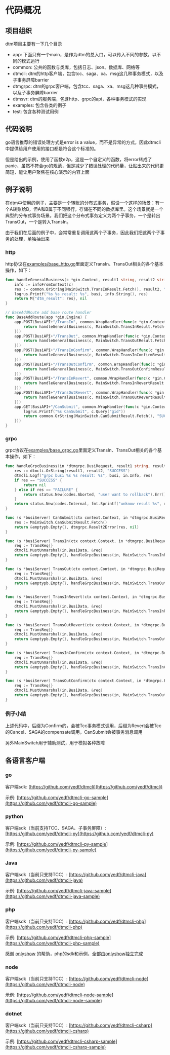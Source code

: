 # 代码概况

## 项目组织

dtm项目主要有一下几个目录

- app: 下面只有一个main，是作为dtm的总入口，可以传入不同的参数，以不同的模式运行
- common: 公共的函数与类库，包括日志、json、数据库、网络等
- dtmcli: dtm的http客户端，包含tcc、saga、xa、msg这几种事务模式，以及子事务屏障barrier
- dtmgrpc: dtm的grpc客户端，包含tcc、saga、xa、msg这几种事务模式，以及子事务屏障barrier
- dtmsvr: dtm的服务端，包含http、grpc的api，各种事务模式的实现
- examples: 包含各类的例子
- test: 包含各种测试用例

## 代码说明

go语言推荐的错误处理方式是error is a value，而不是异常的方式，因此dtmcli中提供给用户使用的接口都是符合这个标准的。

但是给出的示例，使用了函数e2p，这是一个自定义的函数，将error转成了panic，虽然不符合go的规范，但是减少了错误处理的代码量，让贴出来的代码更简短，能让用户聚焦在核心演示的内容上面

## 例子说明

在dtm中使用的例子，主要是一个转账的分布式事务，假设一个这样的场景：有一个A转账给B，但A和B属于不同银行，存储在不同的数据库里。这个场景就是一个典型的分布式事务场景。我们把这个分布式事务定义为两个子事务，一个是转出TransOut，一个是转入TransIn。

由于我们在后面的例子中，会常常重复调用这两个子事务，因此我们把这两个子事务的处理，单独抽出来

### http

http协议在[examples/base_http.go](https://github.com/yedf/dtm/blob/main/examples/base_http.go)里面定义TransIn、TransOut相关的各个基本操作，如下：

``` go
func handleGeneralBusiness(c *gin.Context, result1 string, result2 string, busi string) (interface{}, error) {
	info := infoFromContext(c)
	res := common.OrString(MainSwitch.TransInResult.Fetch(), result2, "SUCCESS")
	logrus.Printf("%s %s result: %s", busi, info.String(), res)
	return M{"dtm_result": res}, nil
}

// BaseAddRoute add base route handler
func BaseAddRoute(app *gin.Engine) {
	app.POST(BusiAPI+"/TransIn", common.WrapHandler(func(c *gin.Context) (interface{}, error) {
		return handleGeneralBusiness(c, MainSwitch.TransInResult.Fetch(), reqFrom(c).TransInResult, "transIn")
	}))
	app.POST(BusiAPI+"/TransOut", common.WrapHandler(func(c *gin.Context) (interface{}, error) {
		return handleGeneralBusiness(c, MainSwitch.TransOutResult.Fetch(), reqFrom(c).TransOutResult, "TransOut")
	}))
	app.POST(BusiAPI+"/TransInConfirm", common.WrapHandler(func(c *gin.Context) (interface{}, error) {
		return handleGeneralBusiness(c, MainSwitch.TransInConfirmResult.Fetch(), "", "TransInConfirm")
	}))
	app.POST(BusiAPI+"/TransOutConfirm", common.WrapHandler(func(c *gin.Context) (interface{}, error) {
		return handleGeneralBusiness(c, MainSwitch.TransOutConfirmResult.Fetch(), "", "TransOutConfirm")
	}))
	app.POST(BusiAPI+"/TransInRevert", common.WrapHandler(func(c *gin.Context) (interface{}, error) {
		return handleGeneralBusiness(c, MainSwitch.TransInRevertResult.Fetch(), "", "TransInRevert")
	}))
	app.POST(BusiAPI+"/TransOutRevert", common.WrapHandler(func(c *gin.Context) (interface{}, error) {
		return handleGeneralBusiness(c, MainSwitch.TransOutRevertResult.Fetch(), "", "TransOutRevert")
	}))
	app.GET(BusiAPI+"/CanSubmit", common.WrapHandler(func(c *gin.Context) (interface{}, error) {
		logrus.Printf("%s CanSubmit", c.Query("gid"))
		return common.OrString(MainSwitch.CanSubmitResult.Fetch(), "SUCCESS"), nil
	}))
}
```

### grpc

grpc协议在[examples/base_grpc.go](https://github.com/yedf/dtm/blob/main/examples/base_grpc.go)里面定义TransIn、TransOut相关的各个基本操作，如下：

``` go
func handleGrpcBusiness(in *dtmgrpc.BusiRequest, result1 string, result2 string, busi string) error {
	res := dtmcli.OrString(result1, result2, "SUCCESS")
	dtmcli.Logf("grpc busi %s %s result: %s", busi, in.Info, res)
	if res == "SUCCESS" {
		return nil
	} else if res == "FAILURE" {
		return status.New(codes.Aborted, "user want to rollback").Err()
	}
	return status.New(codes.Internal, fmt.Sprintf("unknow result %s", res)).Err()
}

func (s *busiServer) CanSubmit(ctx context.Context, in *dtmgrpc.BusiRequest) (*emptypb.Empty, error) {
	res := MainSwitch.CanSubmitResult.Fetch()
	return &emptypb.Empty{}, dtmgrpc.Result2Error(res, nil)
}

func (s *busiServer) TransIn(ctx context.Context, in *dtmgrpc.BusiRequest) (*emptypb.Empty, error) {
	req := TransReq{}
	dtmcli.MustUnmarshal(in.BusiData, &req)
	return &emptypb.Empty{}, handleGrpcBusiness(in, MainSwitch.TransInResult.Fetch(), req.TransInResult, dtmcli.GetFuncName())
}

func (s *busiServer) TransOut(ctx context.Context, in *dtmgrpc.BusiRequest) (*emptypb.Empty, error) {
	req := TransReq{}
	dtmcli.MustUnmarshal(in.BusiData, &req)
	return &emptypb.Empty{}, handleGrpcBusiness(in, MainSwitch.TransOutResult.Fetch(), req.TransOutResult, dtmcli.GetFuncName())
}

func (s *busiServer) TransInRevert(ctx context.Context, in *dtmgrpc.BusiRequest) (*emptypb.Empty, error) {
	req := TransReq{}
	dtmcli.MustUnmarshal(in.BusiData, &req)
	return &emptypb.Empty{}, handleGrpcBusiness(in, MainSwitch.TransInRevertResult.Fetch(), "", dtmcli.GetFuncName())
}

func (s *busiServer) TransOutRevert(ctx context.Context, in *dtmgrpc.BusiRequest) (*emptypb.Empty, error) {
	req := TransReq{}
	dtmcli.MustUnmarshal(in.BusiData, &req)
	return &emptypb.Empty{}, handleGrpcBusiness(in, MainSwitch.TransOutRevertResult.Fetch(), "", dtmcli.GetFuncName())
}

func (s *busiServer) TransInConfirm(ctx context.Context, in *dtmgrpc.BusiRequest) (*emptypb.Empty, error) {
	req := TransReq{}
	dtmcli.MustUnmarshal(in.BusiData, &req)
	return &emptypb.Empty{}, handleGrpcBusiness(in, MainSwitch.TransInConfirmResult.Fetch(), "", dtmcli.GetFuncName())
}

func (s *busiServer) TransOutConfirm(ctx context.Context, in *dtmgrpc.BusiRequest) (*emptypb.Empty, error) {
	req := TransReq{}
	dtmcli.MustUnmarshal(in.BusiData, &req)
	return &emptypb.Empty{}, handleGrpcBusiness(in, MainSwitch.TransOutConfirmResult.Fetch(), "", dtmcli.GetFuncName())
}

```
### 例子小结

上述代码中，后缀为Confirm的，会被Tcc事务模式调用，后缀为Revert会被Tcc的Cancel、SAGA的compensate调用，CanSubmit会被事务消息调用

另外MainSwitch用于辅助测试，用于模拟各种故障

## 各语言客户端

### go
客户端sdk: [https://github.com/yedf/dtmcli](https://github.com/yedf/dtmcli)

示例: [https://github.com/yedf/dtmcli-go-sample](https://github.com/yedf/dtmcli-go-sample)

### python

客户端sdk（当前支持TCC、SAGA、子事务屏障）: [https://github.com/yedf/dtmcli-py](https://github.com/yedf/dtmcli-py)

示例: [https://github.com/yedf/dtmcli-py-sample](https://github.com/yedf/dtmcli-py-sample)

### Java

客户端sdk（当前只支持TCC）: [https://github.com/yedf/dtmcli-java](https://github.com/yedf/dtmcli-java)

示例: [https://github.com/yedf/dtmcli-java-sample](https://github.com/yedf/dtmcli-java-sample)

### php

客户端sdk（当前只支持TCC）: [https://github.com/yedf/dtmcli-php](https://github.com/yedf/dtmcli-php)

示例: [https://github.com/yedf/dtmcli-php-sample](https://github.com/yedf/dtmcli-php-sample)

感谢 [onlyshow](https://github.com/onlyshow) 的帮助，php的sdk和示例，全部由[onlyshow](https://github.com/onlyshow)独立完成

### node

客户端sdk（当前只支持TCC）: [https://github.com/yedf/dtmcli-node](https://github.com/yedf/dtmcli-node)

示例: [https://github.com/yedf/dtmcli-node-sample](https://github.com/yedf/dtmcli-node-sample)

### dotnet

客户端sdk（当前只支持TCC）: [https://github.com/yedf/dtmcli-csharp](https://github.com/yedf/dtmcli-csharp)

示例: [https://github.com/yedf/dtmcli-csharp-sample](https://github.com/yedf/dtmcli-csharp-sample)
